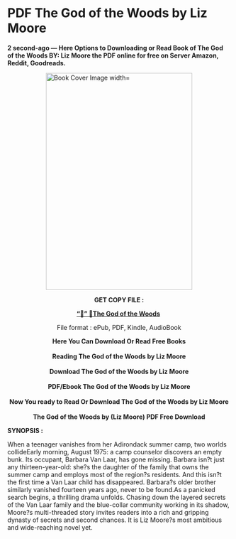 # PDF The God of the Woods by Liz Moore
<p><strong>2 second-ago &mdash; Here Options to Downloading or Read Book of The God of the Woods BY: Liz    Moore the PDF online for free on Server Amazon, Reddit, Goodreads.</strong></p><p><a href="https://educationsharingacademy.cloud/?book=199698485-the-god-of-the-woods"><img style="display: block; margin-left: auto; margin-right: auto;" src="https://i.gr-assets.com/images/S/compressed.photo.goodreads.com/books/1717970538l/199698485.jpg" alt="Book Cover Image width=" width="330" height="488" /></a></p><p style="text-align: center;"><strong>GET COPY FILE :</strong></p><p style="text-align: center;"><strong><a href="https://educationsharingacademy.cloud/?book=199698485-the-god-of-the-woods" target="_blank" rel="noopener">“📢” 🔗The God of the Woods</a>&nbsp;</strong></p><p style="text-align: center;">File format : ePub, PDF, Kindle, AudioBook</p><div style="text-align: center;"><strong>Here You Can Download Or Read Free Books</strong></div><div style="text-align: center;">&nbsp;</div><div style="text-align: center;"><strong>Reading The God of the Woods by Liz    Moore</strong></div><div style="text-align: center;">&nbsp;</div><div style="text-align: center;"><strong>Download The God of the Woods by Liz    Moore</strong></div><div style="text-align: center;">&nbsp;</div><div style="text-align: center;"><strong>PDF/Ebook The God of the Woods by Liz    Moore</strong></div><div style="text-align: center;">&nbsp;</div><div style="text-align: center;"><strong>Now You ready to Read Or Download The God of the Woods by Liz    Moore</strong></div><div style="text-align: center;">&nbsp;</div><div style="text-align: center;"><strong>The God of the Woods by (Liz    Moore) PDF Free Download</strong></div><p><strong>SYNOPSIS :</strong></p><p>When a teenager vanishes from her Adirondack summer camp, two worlds collideEarly morning, August 1975: a camp counselor discovers an empty bunk. Its occupant, Barbara Van Laar, has gone missing. Barbara isn?t just any thirteen-year-old: she?s the daughter of the family that owns the summer camp and employs most of the region?s residents. And this isn?t the first time a Van Laar child has disappeared. Barbara?s older brother similarly vanished fourteen years ago, never to be found.As a panicked search begins, a thrilling drama unfolds. Chasing down the layered secrets of the Van Laar family and the blue-collar community working in its shadow, Moore?s multi-threaded story invites readers into a rich and gripping dynasty of secrets and second chances. It is Liz Moore?s most ambitious and wide-reaching novel yet.</p>
